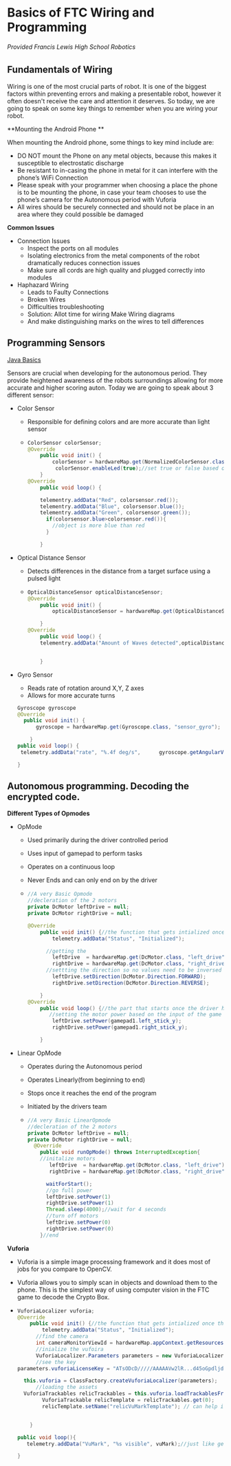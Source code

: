 # Basics of FTC Wiring and Programming

###### Provided Francis Lewis High School Robotics



## Fundamentals of Wiring

Wiring is one of the most crucial parts of robot. It is one of the biggest factors within preventing errors and making a presentable robot, however it often doesn't receive the care and attention it deserves. So today, we are going to speak on some key things to remember when you are wiring your robot. 	

**Mounting the Android Phone	**

When mounting the Android phone, some things to key mind include are:

- DO NOT mount the Phone on any metal objects, because this makes it susceptible to electrostatic discharge
- Be resistant to in-casing the phone in metal for it can interfere with the phone’s WiFi Connection
- Please speak with your programmer when choosing a place the phone is to be mounting the phone, in case your team chooses to use the phone’s camera for the Autonomous period with Vuforia
- All wires should be securely connected and should not be place in an area where they could possible be damaged

**Common Issues**

- Connection Issues
  - Inspect the ports on all modules
  - Isolating electronics from the metal components of the robot dramatically reduces connection issues
  - Make sure all cords are high quality and plugged correctly into modules
- Haphazard Wiring
  - Leads to Faulty Connections
  - Broken Wires
  - Difficulties troubleshooting
  - Solution: Allot time for wiring Make Wiring diagrams
  - And make distinguishing marks on the wires to tell differences

## Programming Sensors

[Java Basics](https://github.com/Dr-D12345/FTCProgrammingandWiring/blob/master/bascis_in_java.md)

Sensors are crucial when developing for the autonomous period. They provide heightened awareness of the robots surroundings allowing for more accurate and higher scoring auton. Today we are going to speak about 3 different sensor:

- Color Sensor

  - Responsible for defining colors and are more accurate than light sensor

  - ```java
    ColorSensor colorSensor;
    @Override
    	public void init() {
    		colorSensor = hardwareMap.get(NormalizedColorSensor.class, "sensor_color");
             colorSensor.enableLed(true);//set true or false based on how much light the color sensor is receiveing
    	}
    @Override
        public void loop() {

        telementry.addData("Red", colorsensor.red());
        telementry.addData("Blue", colorsensor.blue());
        telementry.addData("Green", colorsensor.green());
          if(colorsensor.blue>colorsensor.red()){
            //object is more blue than red
          }

        }
    ```

- Optical Distance Sensor

  - Detects differences in the distance from a target surface using a pulsed light

  - ```java
    OpticalDistanceSensor opticalDistanceSensor;
    @Override
    	public void init() {
    		opticalDistanceSensor = hardwareMap.get(OpticalDistanceSensor.class, "sensor_ods");

        }
    @Override
        public void loop() {
        telementry.addData("Amount of Waves detected",opticalDistanceSensor.getLightDetected());


        }

    ```

- Gyro Sensor

  - Reads rate of rotation around X,Y, Z axes
  - Allows for more accurate turns

  ```java
  Gyroscope gyroscope
  @Override
  	public void init() {
  		gyroscope = hardwareMap.get(Gyroscope.class, "sensor_gyro");

      }
  public void loop() {
   telemetry.addData("rate", "%.4f deg/s",      gyroscope.getAngularVelocity(AngleUnit.DEGREES).zRotationRate);

  }
  ```

## Autonomous programming. Decoding the encrypted code.

**Different Types of Opmodes**

- OpMode

  - Used primarily during the driver controlled period

  - Uses input of gamepad to perform tasks

  - Operates on a continuous loop

  - Never Ends and can only end on by the driver

  - ```java
    //A very Basic Opmode
    //decleration of the 2 motors
    private DcMotor leftDrive = null;
    private DcMotor rightDrive = null;

    @Override
        public void init() {//the function that gets intialized once the driver hits init
            telemetry.addData("Status", "Initialized");

          //getting the
            leftDrive  = hardwareMap.get(DcMotor.class, "left_drive");
            rightDrive = hardwareMap.get(DcMotor.class, "right_drive");
          //settting the direction so no values need to be inversed
           	leftDrive.setDirection(DcMotor.Direction.FORWARD);
            rightDrive.setDirection(DcMotor.Direction.REVERSE);

        }
    @Override
        public void loop() {//the part that starts once the driver hits play
           //setting the motor power based on the input of the game pad
            leftDrive.setPower(gamepad1.left_stick_y);
            rightDrive.setPower(gamepad1.right_stick_y);

        }

    ```

- Linear OpMode

  - Operates during the Autonomous period

  - Operates Linearly(from beginning to end)

  - Stops once it reaches the end of the program

  - Initiated by the drivers team

  - ```java
    //A very Basic LinearOpmode
    //decleration of the 2 motors
    private DcMotor leftDrive = null;
    private DcMotor rightDrive = null;
      @Override
        public void runOpMode() throws InterruptedException{
    	//initalize motors
           leftDrive  = hardwareMap.get(DcMotor.class, "left_drive");
           rightDrive = hardwareMap.get(DcMotor.class, "right_drive");

          waitForStart();
          //go full power
          leftDrive.setPower(1)
          rightDrive.setPower(1)
          Thread.sleep(4000);//wait for 4 seconds
          //turn off motors
          leftDrive.setPower(0)
          rightDrive.setPower(0)
        }//end

    ```

**Vuforia**

- Vuforia is a simple image processing framework and it does most of jobs for you compare to OpenCV.


- Vuforia allows you to simply scan in objects and download them to the phone. This is the simplest way of using computer vision in the FTC game to decode the Crypto Box.

- ```java
  VuforiaLocalizer vuforia;
  @Override
      public void init() {//the function that gets intialized once the driver hits init
          telemetry.addData("Status", "Initialized");
        //find the camera
        int cameraMonitorViewId = hardwareMap.appContext.getResources().getIdentifier("cameraMonitorViewId", "id", hardwareMap.appContext.getPackageName());
        //inialize the vufoira
        VuforiaLocalizer.Parameters parameters = new VuforiaLocalizer.Parameters(cameraMonitorViewId);
        //see the key
  parameters.vuforiaLicenseKey = "ATsODcD/////AAAAAVw2lR...d45oGpdljdOh5LuFB9nDNfckoxb8COxKSFX";

    this.vuforia = ClassFactory.createVuforiaLocalizer(parameters);
        //loading the assets
    VuforiaTrackables relicTrackables = this.vuforia.loadTrackablesFromAsset("RelicVuMark");
          VuforiaTrackable relicTemplate = relicTrackables.get(0);
          relicTemplate.setName("relicVuMarkTemplate"); // can help in debugging; otherwise not necessary


      }

  public void loop(){
     telemetry.addData("VuMark", "%s visible", vuMark);//just like get the data from the cryptobox

  }
  ```

  ​
